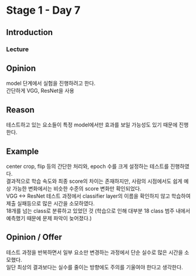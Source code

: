 # Stage 1 - Day 7

## Introduction
### Lecture


## Opinion
model 단계에서 실험을 진행하려고 한다.  
간단하게 VGG, ResNet을 사용  

## Reason
테스트하고 있는 요소들이 특정 model에서만 효과를 보일 가능성도 있기 때문에 진행한다.  

## Example
center crop, flip 등의 간단한 처리와, epoch 수를 크게 설정하는 테스트를 진행하였다.  
결과적으로 학습 속도와 최종 score의 차이는 존재하지만, 사람의 시점에서도 쉽게 예상 가능한 변화에서는 비슷한 수준의 score 변화만 확인되었다.  
VGG <-> ResNet 테스트 과정에서 classifier layer의 이름을 확인하지 않고 학습하여 제출 실패등으로 많은 시간을 소모하였다.  
18개를 넘는 class로 분류하고 있었던 것 (학습으로 인해 대부분 18 class 범주 내에서 예측했기 때문에 문제 파악이 늦어졌다.)  

## Opinion / Offer
테스트 과정을 반복하면서 일부 요소만 변경하는 과정에서 단순 실수로 많은 시간을 소모했다.  
일단 최상의 결과보다는 실수를 줄이는 방향에도 주의를 기울여야 한다고 생각한다.  

